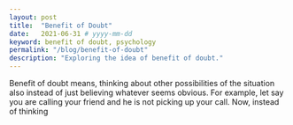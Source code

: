 ```yaml
---
layout: post
title:  "Benefit of Doubt"
date:   2021-06-31 # yyyy-mm-dd
keyword: benefit of doubt, psychology     
permalink: "/blog/benefit-of-doubt"
description: "Exploring the idea of benefit of doubt."
---
```


Benefit of doubt means, thinking about other possibilities of the situation also instead of just believing whatever seems obvious. For example, let say you are calling your friend and he is not picking up your call. Now, instead of thinking 







